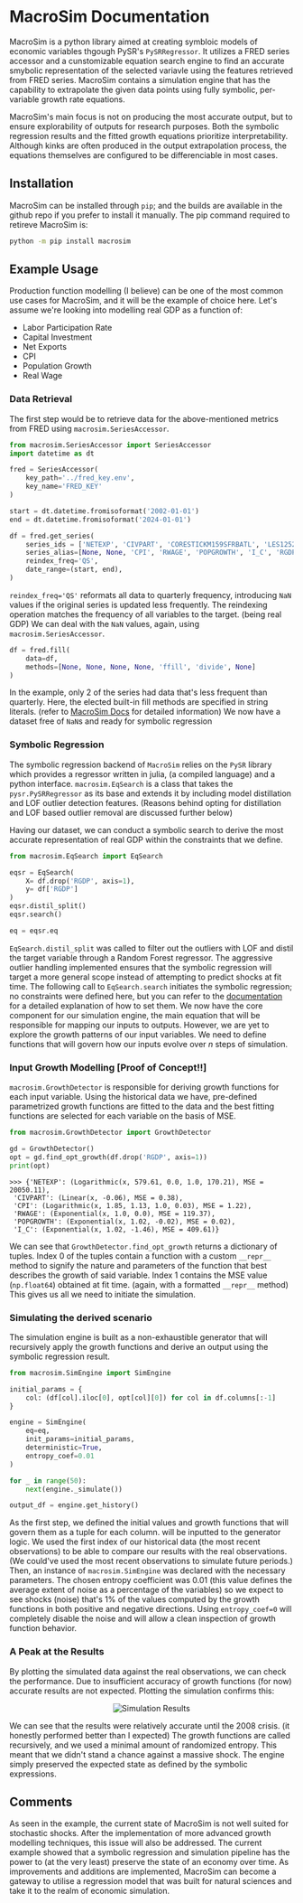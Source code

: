 # MacroSim Documentation

MacroSim is a python library aimed at creating symbloic models of economic variables thgough PySR's 
`PySRRegressor`. It utilizes a FRED series accessor and a cunstomizable equation search engine to find an accurate 
smybolic representation of the selected variavle using the features retrieved from FRED series. MacroSim contains a 
simulation engine that has the capability to extrapolate the given data points using fully symbolic, per-variable growth 
rate equations.


MacroSim's main focus is not on producing the most accurate output, but to ensure explorability of outputs for research 
purposes. Both the symbolic regression results and the fitted growth equations prioritize interpretability. Although 
kinks are often produced in the output extrapolation process, the equations themselves are configured to be differenciable 
in most cases.


## Installation

MacroSim can be installed through `pip`; and the builds are available in the github repo if you prefer to install it 
manually. The pip command required to retireve MacroSim is:

```bash
python -m pip install macrosim
```

## Example Usage
Production function modelling (I believe) can be one of the most common use cases for MacroSim, and it will be the 
example of choice here.  Let's assume we're looking into modelling real GDP as a function of:

- Labor Participation Rate
- Capital Investment
- Net Exports
- CPI
- Population Growth
- Real Wage

### Data Retrieval
The first step would be to retrieve data for the above-mentioned metrics from FRED using `macrosim.SeriesAccessor`.
```python
from macrosim.SeriesAccessor import SeriesAccessor
import datetime as dt

fred = SeriesAccessor(
    key_path='../fred_key.env',
    key_name='FRED_KEY'
)

start = dt.datetime.fromisoformat('2002-01-01')
end = dt.datetime.fromisoformat('2024-01-01')

df = fred.get_series(
    series_ids = ['NETEXP', 'CIVPART', 'CORESTICKM159SFRBATL', 'LES1252881600Q', 'SPPOPGROWUSA', 'A264RX1A020NBEA', 'GDPC1'],
    series_alias=[None, None, 'CPI', 'RWAGE', 'POPGROWTH', 'I_C', 'RGDP'],
    reindex_freq='QS',
    date_range=(start, end),   
)
```
`reindex_freq='QS'` reformats all data to quarterly frequency, introducing `NaN` values if the original series is 
updated less frequently. The reindexing operation matches the frequency of all variables to the target. (being real GDP)
We can deal with the `NaN` values, again, using `macrosim.SeriesAccessor`.
```python
df = fred.fill(
    data=df,
    methods=[None, None, None, None, 'ffill', 'divide', None]
)
```
In the example, only 2 of the series had data that's less frequent than quarterly. Here, the elected built-in fill 
methods are specified in string literals. (refer to [MacroSim Docs](https://gongjr0.github.io/MacroSim/) for detailed information)
We now have a dataset free of `NaN`s and ready for symbolic regression

### Symbolic Regression
The symbolic regression backend of `MacroSim` relies on the `PySR` library which provides a regressor written 
in julia, (a compiled language) and a python interface. `macrosim.EqSearch` is a class that takes the 
`pysr.PySRRegressor` as its base and extends it by including model distillation and LOF outlier detection features.
(Reasons behind opting for distillation and LOF based outlier removal are discussed further below)

Having our dataset, we can conduct a symbolic search to derive the most accurate representation of real GDP within the
constraints that we define.

```python
from macrosim.EqSearch import EqSearch

eqsr = EqSearch(
    X= df.drop('RGDP', axis=1),
    y= df['RGDP']
)
eqsr.distil_split()
eqsr.search()

eq = eqsr.eq
```
`EqSearch.distil_split` was called to filter out the outliers with LOF and distil the target variable through a Random
Forest regressor. The aggressive outlier handling implemented ensures that the symbolic regression will target a more
general scope instead of attempting to predict shocks at fit time. The following call to `EqSearch.search` initiates the
symbolic regression; no constraints were defined here, but you can refer to the [documentation](https://gongjr0.github.io/MacroSim/) 
for a detailed explanation of how to set them. We now have the core component for our simulation engine, the main 
equation that will be responsible for mapping our inputs to outputs. However, we are yet to explore the growth patterns 
of our input variables. We need to define functions that will govern how our inputs evolve over $n$ steps of simulation.

### Input Growth Modelling [Proof of Concept!!]
`macrosim.GrowthDetector` is responsible for deriving growth functions for each input variable. Using the historical 
data we have, pre-defined parametrized growth functions are fitted to the data and the best fitting functions are 
selected for each variable on the basis of MSE.
```python
from macrosim.GrowthDetector import GrowthDetector

gd = GrowthDetector()
opt = gd.find_opt_growth(df.drop('RGDP', axis=1))
print(opt)
```
```
>>> {'NETEXP': (Logarithmic(x, 579.61, 0.0, 1.0, 170.21), MSE = 20050.11),
 'CIVPART': (Linear(x, -0.06), MSE = 0.38),
 'CPI': (Logarithmic(x, 1.85, 1.13, 1.0, 0.03), MSE = 1.22),
 'RWAGE': (Exponential(x, 1.0, 0.0), MSE = 119.37),
 'POPGROWTH': (Exponential(x, 1.02, -0.02), MSE = 0.02),
 'I_C': (Exponential(x, 1.02, -1.46), MSE = 409.61)}
```
We can see that `GrowthDetector.find_opt_growth` returns a dictionary of tuples. Index 0 of the tuples contain a function
with a custom `__repr__` method to signify the nature and parameters of the function that best describes the growth of said
variable. Index 1 contains the MSE value (`np.float64`) obtained at fit time. (again, with a formatted `__repr__` 
method) This gives us all we need to initiate the simulation.

### Simulating the derived scenario
The simulation engine is built as a non-exhaustible generator that will recursively apply the growth functions and derive
an output using the symbolic regression result.

```python
from macrosim.SimEngine import SimEngine

initial_params = {
    col: (df[col].iloc[0], opt[col][0]) for col in df.columns[:-1]
}

engine = SimEngine(
    eq=eq,
    init_params=initial_params,
    deterministic=True,
    entropy_coef=0.01
)

for _ in range(50):
    next(engine._simulate())

output_df = engine.get_history()
```
As the first step, we defined the initial values and growth functions that will govern them as a tuple for each column. 
will be inputted to the generator logic. We used the first index of our historical data (the most recent observations) to
be able to compare our results with the real observations. (We could've used the most recent observations to simulate
future periods.) Then, an instance of `macrosim.SimEngine` was declared with the necessary parameters. The chosen
entropy coefficient was 0.01 (this value defines the average extent of noise as a percentage of the variables) so we 
expect to see shocks (noise) that's 1% of the values computed by the growth functions in both positive and negative 
directions. Using `entropy_coef=0` will completely disable the noise and will allow a clean inspection of growth function
behavior.


### A Peak at the Results

By plotting the simulated data against the real observations, we can check the performance. Due to insufficient accuracy
of growth functions (for now) accurate results are not expected. Plotting the simulation confirms this:

<p align="center">
  <img src="./assets/sim_res.png" alt="Simulation Results"></img>
</p>

We can see that the results were relatively accurate until the 2008 crisis. (it honestly performed better than I expected)
The growth functions are called recursively, and we used a minimal amount of randomized entropy. This meant that we didn't
stand a chance against a massive shock. The engine simply preserved the expected state as defined by the symbolic 
expressions.

## Comments
As seen in the example, the current state of MacroSim is not well suited for stochastic shocks. After the implementation
of more advanced growth modelling techniques, this issue will also be addressed. The current example showed that a 
symbolic regression and simulation pipeline has the power to (at the very least) preserve the state of an economy over time.
As improvements and additions are implemented, MacroSim can become a gateway to utilise a regression model that was built
for natural sciences and take it to the realm of economic simulation.